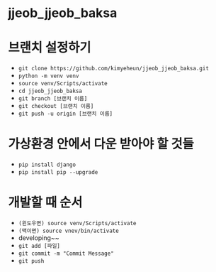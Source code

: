 # jjeob_jjeob_baksa

# 브랜치 설정하기
* `git clone https://github.com/kimyeheun/jjeob_jjeob_baksa.git`
* `python -m venv venv`
* `source venv/Scripts/activate`
* `cd jjeob_jjeob_baksa`  
* `git branch [브랜치 이름]`
* `git checkout [브랜치 이름]`
* `git push -u origin [브랜치 이름]`

# 가상환경 안에서 다운 받아야 할 것들
* `pip install django`
* `pip install pip --upgrade`
  
# 개발할 때 순서
* `(윈도우면) source venv/Scripts/activate` 
* `(맥이면) source vnev/bin/activate`
* developing~~
* `git add [파일]`
* `git commit -m "Commit Message"`
* `git push`
